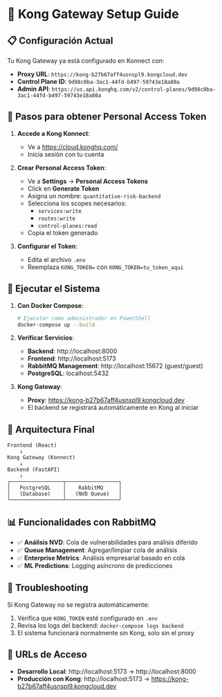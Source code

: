 # 🚀 Kong Gateway Setup Guide

## 📋 Configuración Actual

Tu Kong Gateway ya está configurado en Konnect con:

- **Proxy URL**: `https://kong-b27b67aff4usnspl9.kongcloud.dev`
- **Control Plane ID**: `9d98c0ba-3ac1-44fd-b497-59743e18a80a`
- **Admin API**: `https://us.api.konghq.com/v2/control-planes/9d98c0ba-3ac1-44fd-b497-59743e18a80a`

## 🔑 Pasos para obtener Personal Access Token

1. **Accede a Kong Konnect**:
   - Ve a https://cloud.konghq.com/
   - Inicia sesión con tu cuenta

2. **Crear Personal Access Token**:
   - Ve a **Settings** → **Personal Access Tokens**
   - Click en **Generate Token**
   - Asigna un nombre: `quantitative-risk-backend`
   - Selecciona los scopes necesarios:
     - `services:write`
     - `routes:write`
     - `control-planes:read`
   - Copia el token generado

3. **Configurar el Token**:
   - Edita el archivo `.env`
   - Reemplaza `KONG_TOKEN=` con `KONG_TOKEN=tu_token_aqui`

## 🐳 Ejecutar el Sistema

1. **Con Docker Compose**:
   ```bash
   # Ejecutar como administrador en PowerShell
   docker-compose up --build
   ```

2. **Verificar Servicios**:
   - **Backend**: http://localhost:8000
   - **Frontend**: http://localhost:5173
   - **RabbitMQ Management**: http://localhost:15672 (guest/guest)
   - **PostgreSQL**: localhost:5432

3. **Kong Gateway**:
   - **Proxy**: https://kong-b27b67aff4usnspl9.kongcloud.dev
   - El backend se registrará automáticamente en Kong al iniciar

## 🔄 Arquitectura Final

```
Frontend (React) 
    ↓
Kong Gateway (Konnect)
    ↓
Backend (FastAPI)
    ↓
┌─────────────────┬─────────────────┐
│   PostgreSQL    │    RabbitMQ     │
│   (Database)    │   (NVD Queue)   │
└─────────────────┴─────────────────┘
```

## 📊 Funcionalidades con RabbitMQ

- ✅ **Análisis NVD**: Cola de vulnerabilidades para análisis diferido
- ✅ **Queue Management**: Agregar/limpiar cola de análisis
- ✅ **Enterprise Metrics**: Análisis empresarial basado en cola
- ✅ **ML Predictions**: Logging asíncrono de predicciones

## 🔧 Troubleshooting

Si Kong Gateway no se registra automáticamente:
1. Verifica que `KONG_TOKEN` esté configurado en `.env`
2. Revisa los logs del backend: `docker-compose logs backend`
3. El sistema funcionará normalmente sin Kong, solo sin el proxy

## 🎯 URLs de Acceso

- **Desarrollo Local**: http://localhost:5173 → http://localhost:8000
- **Producción con Kong**: http://localhost:5173 → https://kong-b27b67aff4usnspl9.kongcloud.dev
